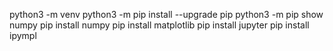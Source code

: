 python3 -m venv
python3 -m pip install --upgrade pip
python3 -m pip show numpy
pip install numpy
pip install matplotlib
pip install jupyter
pip install ipympl
